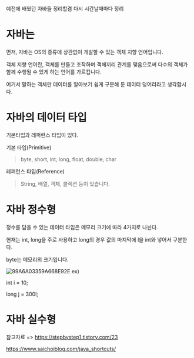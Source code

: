 예전에 배웠던 자바들 정리할겸 다시 시간날때마다 정리

자바는
========

먼저, 자바는 OS의 종류에 상관없이 개발할 수 있는 객체 지향 언어입니다.

객체 지향 언어란, 객체를 만들고 조작하며 객체끼리 관계를 맺음으로써 다수의 객체가 함께 수행될 수 있게 하는 언어를 가르킵니다. 

여기서 말하는 객체란 데이터를 알아보기 쉽게 구분해 둔 데이터 덩어리라고 생각합시다.


자바의 데이터 타입
======

기본타입과 레퍼런스 타입이 있다.

기본 타입(Primitive)

>byte, short, int, long, float, double, char

레퍼런스 타입(Reference)

>String, 배열, 객체, 콜렉션 등이 있습니다.


자바 정수형
=====
정수를 담을 수 있는 데이터 타입은 메모리 크기에 따라 4가지로 나뉜다.

현재는 int, long을 주로 사용하고 long의 경우 값의 마지막에 l을 int와 넣어서 구분한다.

byte는 메모리의 크기입니다.

![99A6A03359A668E92E](https://user-images.githubusercontent.com/100178951/181915481-a1524f1a-f7ca-453b-896b-59116799869a.png)
ex)

int i = 10;

long j = 300l;

자바 실수형
=====





참고자료 => https://stepbystep1.tistory.com/23

https://www.saichoiblog.com/java_shortcuts/
